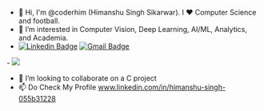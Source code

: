 - 👋 Hi, I'm @coderhim (Himanshu Singh Sikarwar). I ❤️ Computer Science and football.
- 👀 I’m interested in Computer Vision, Deep Learning, AI/ML, Analytics, and Academia.
- [![Linkedin Badge](https://img.shields.io/badge/-coderhim-0e76a8?style=flat-square&logo=Linkedin&logoColor=white&link=https://www.linkedin.com/in/himanshu2singh/)](https://www.linkedin.com/in/himanshu2singh/)
[![Gmail Badge](https://img.shields.io/badge/-himanshusingh3639@gmail.com-c14438?style=flat-square&logo=Gmail&logoColor=white&link=mailto:himanshusingh3639@gmail.com)](mailto:himanshusingh3639@gmail.com)

-<!-- ![This is Himanshu Singh Sikarwar](https://i.ibb.co/FmnFhy6/kuso-Cartoon-16360057410673-avatar.jpg)-->
<img src="https://i.imgur.com/F056Hyv.png"/>
- 💞️ I’m looking to collaborate on a C project
- 📫 Do Check My Profile www.linkedin.com/in/himanshu-singh-055b31228

<!---
coderhim/coderhim is a ✨ special ✨ repository because its `README.md` (this file) appears on your GitHub profile.
You can click the Preview link to take a look at your changes.
--->
